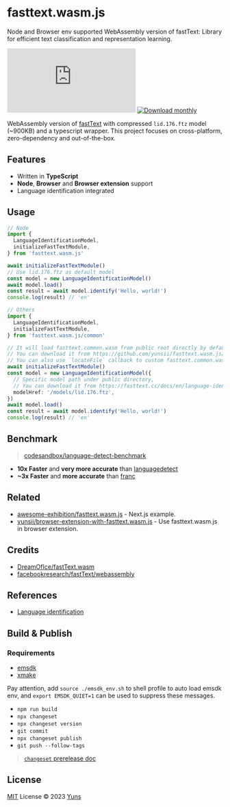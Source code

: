 # fasttext.wasm.js

Node and Browser env supported WebAssembly version of fastText: Library for efficient text classification and representation learning.

[![NPM version](https://img.shields.io/npm/v/fasttext.wasm.js?color=a1b858&label=)](https://www.npmjs.com/package/fasttext.wasm.js) [![Download monthly](https://img.shields.io/npm/dm/fasttext.wasm.js.svg)](https://www.npmjs.com/package/fasttext.wasm.js)

WebAssembly version of [fastText](https://github.com/facebookresearch/fastText/) with compressed `lid.176.ftz` model (~900KB) and a typescript wrapper. This project focuses on cross-platform, zero-dependency and out-of-the-box.

## Features

- Written in **TypeScript**
- **Node**, **Browser** and **Browser extension** support
- Language identification integrated

## Usage

```ts
// Node
import {
  LanguageIdentificationModel,
  initializeFastTextModule,
} from 'fasttext.wasm.js'

await initializeFastTextModule()
// Use lid.176.ftz as default model
const model = new LanguageIdentificationModel()
await model.load()
const result = await model.identify('Hello, world!')
console.log(result) // 'en'
```

```ts
// Others
import {
  LanguageIdentificationModel,
  initializeFastTextModule,
} from 'fasttext.wasm.js/common'

// It will load fasttext.common.wasm from public root directly by default,
// You can download it from https://github.com/yunsii/fasttext.wasm.js/blob/master/src/core/fastText.common.wasm
// You can also use `locateFile` callback to custom fasttext.common.wasm full path.
await initializeFastTextModule()
const model = new LanguageIdentificationModel({
  // Specific model path under public directory,
  // You can download it from https://fasttext.cc/docs/en/language-identification.html
  modelHref: '/models/lid.176.ftz',
})
await model.load()
const result = await model.identify('Hello, world!')
console.log(result) // 'en'
```

## Benchmark

> [codesandbox/language-detect-benchmark](https://codesandbox.io/p/sandbox/language-detect-benchmark-7fcwf4?file=/index.ts)

- **10x Faster** and **very more accurate** than [languagedetect](https://github.com/FGRibreau/node-language-detect)
- **~3x Faster** and **more accurate** than [franc](https://github.com/wooorm/franc)

## Related

- [awesome-exhibition/fasttext.wasm.js](https://awesome-exhibition.vercel.app/awesome/fasttext.wasm.js) - Next.js example.
- [yunsii/browser-extension-with-fasttext.wasm.js](https://github.com/yunsii/browser-extension-with-fasttext.wasm.js) - Use fasttext.wasm.js in browser extension.

## Credits

- [DreamOfIce/fastText.wasm](https://github.com/DreamOfIce/fastText.wasm)
- [facebookresearch/fastText/webassembly](https://github.com/facebookresearch/fastText/tree/main/webassembly)

## References

- [Language identification](https://fasttext.cc/blog/2017/10/02/blog-post.html)

## Build & Publish

### Requirements

- [emsdk](https://emscripten.org/docs/getting_started/downloads.html#installation-instructions-using-the-emsdk-recommended)
- [xmake](https://xmake.io/#/guide/installation)

Pay attention, add `source ./emsdk_env.sh` to shell profile to auto load emsdk env, and `export EMSDK_QUIET=1` can be used to suppress these messages.

- `npm run build`
- `npx changeset`
- `npx changeset version`
- `git commit`
- `npx changeset publish`
- `git push --follow-tags`

> [`changeset` prerelease doc](https://github.com/changesets/changesets/blob/main/docs/prereleases.md)

## License

[MIT](./LICENSE) License © 2023 [Yuns](https://github.com/yunsii)
